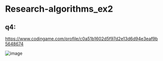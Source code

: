 # Research-algorithms_ex2



## q4:
https://www.codingame.com/profile/c0a51b1602d5f97d2e13d6d94e3eaf9b5648674

![image](https://user-images.githubusercontent.com/20986238/157329216-a5bef2c1-019a-4038-8c38-d3b17ddc3bd2.png)
